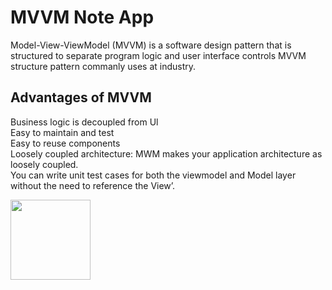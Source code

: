 # MVVM Note App
Model-View-ViewModel (MVVM) is a software design pattern that is structured to separate program logic and user interface controls
MVVM structure pattern commanly uses at industry.  


## Advantages of MVVM

Business logic is decoupled from Ul </br>
Easy to maintain and test </br>
Easy to reuse components </br>
Loosely coupled architecture: MWM makes your application architecture as loosely coupled. </br>
You can write unit test cases for both the viewmodel and Model layer without the need to reference the View’. </br>

<img src="https://user-images.githubusercontent.com/62885850/152217971-c738d321-6c70-4e4a-8e76-3790bfcd6262.png" width="128"/>

